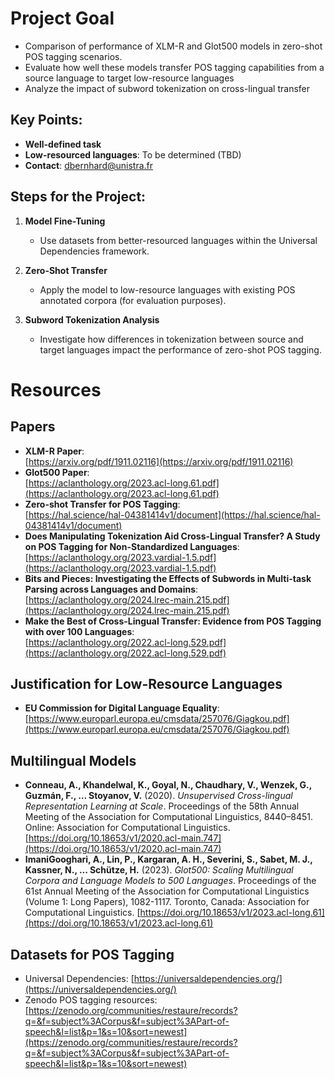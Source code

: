# Project Goal
- Comparison of performance of XLM-R and Glot500 models in zero-shot POS tagging scenarios.
- Evaluate how well these models transfer POS tagging capabilities from a source language to target low-resource languages
- Analyze the impact of subword tokenization on cross-lingual transfer

## Key Points:
- **Well-defined task**
- **Low-resourced languages**: To be determined (TBD)
- **Contact**: [dbernhard@unistra.fr](mailto:dbernhard@unistra.fr)

## Steps for the Project:
1. **Model Fine-Tuning**  
   - Use datasets from better-resourced languages within the Universal Dependencies framework.
   
2. **Zero-Shot Transfer**  
   - Apply the model to low-resource languages with existing POS annotated corpora (for evaluation purposes).
   
3. **Subword Tokenization Analysis**  
   - Investigate how differences in tokenization between source and target languages impact the performance of zero-shot POS tagging.


# Resources

## Papers

- **XLM-R Paper**: <br>[https://arxiv.org/pdf/1911.02116](https://arxiv.org/pdf/1911.02116)
- **Glot500 Paper**:<br> [https://aclanthology.org/2023.acl-long.61.pdf](https://aclanthology.org/2023.acl-long.61.pdf)
- **Zero-shot Transfer for POS Tagging**:<br>[https://hal.science/hal-04381414v1/document](https://hal.science/hal-04381414v1/document)
- **Does Manipulating Tokenization Aid Cross-Lingual Transfer? A Study on POS Tagging for Non-Standardized Languages**:<br>[https://aclanthology.org/2023.vardial-1.5.pdf](https://aclanthology.org/2023.vardial-1.5.pdf)
- **Bits and Pieces: Investigating the Effects of Subwords in Multi-task Parsing across Languages and Domains**:<br>[https://aclanthology.org/2024.lrec-main.215.pdf](https://aclanthology.org/2024.lrec-main.215.pdf)
- **Make the Best of Cross-Lingual Transfer: Evidence from POS Tagging with over 100 Languages**:<br> [https://aclanthology.org/2022.acl-long.529.pdf](https://aclanthology.org/2022.acl-long.529.pdf)

## Justification for Low-Resource Languages
- **EU Commission for Digital Language Equality**: <br>[https://www.europarl.europa.eu/cmsdata/257076/Giagkou.pdf](https://www.europarl.europa.eu/cmsdata/257076/Giagkou.pdf)
  
  
## Multilingual Models

- **Conneau, A., Khandelwal, K., Goyal, N., Chaudhary, V., Wenzek, G., Guzmán, F., … Stoyanov, V.** (2020). *Unsupervised Cross-lingual Representation Learning at Scale*. Proceedings of the 58th Annual Meeting of the Association for Computational Linguistics, 8440–8451. Online: Association for Computational Linguistics. [https://doi.org/10.18653/v1/2020.acl-main.747](https://doi.org/10.18653/v1/2020.acl-main.747)
- **ImaniGooghari, A., Lin, P., Kargaran, A. H., Severini, S., Sabet, M. J., Kassner, N., … Schütze, H.** (2023). *Glot500: Scaling Multilingual Corpora and Language Models to 500 Languages*. Proceedings of the 61st Annual Meeting of the Association for Computational Linguistics (Volume 1: Long Papers), 1082-1117. Toronto, Canada: Association for Computational Linguistics. [https://doi.org/10.18653/v1/2023.acl-long.61](https://doi.org/10.18653/v1/2023.acl-long.61)

## Datasets for POS Tagging

- Universal Dependencies: [https://universaldependencies.org/](https://universaldependencies.org/)
- Zenodo POS tagging resources: [https://zenodo.org/communities/restaure/records?q=&f=subject%3ACorpus&f=subject%3APart-of-speech&l=list&p=1&s=10&sort=newest](https://zenodo.org/communities/restaure/records?q=&f=subject%3ACorpus&f=subject%3APart-of-speech&l=list&p=1&s=10&sort=newest)
